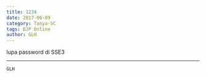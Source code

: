 ```yaml
---
title: 1234
date: 2017-06-09
category: Tanya-SC
tags: DJP Online
author: GLH
---
```


lupa password di SSE3

---



`GLH`
